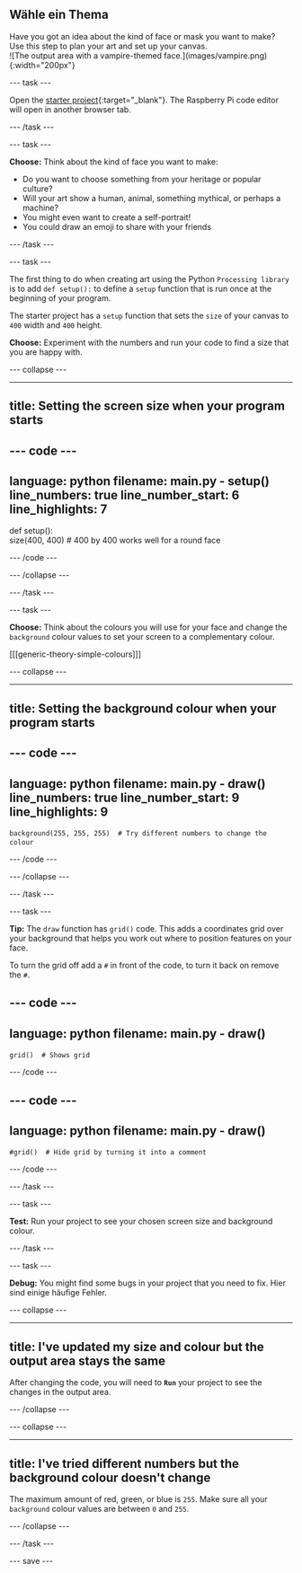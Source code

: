 ## Wähle ein Thema

<div style="display: flex; flex-wrap: wrap">
<div style="flex-basis: 200px; flex-grow: 1; margin-right: 15px;">
Have you got an idea about the kind of face or mask you want to make? Use this step to plan your art and set up your canvas.
</div>
<div>
![The output area with a vampire-themed face.](images/vampire.png){:width="200px"}
</div>
</div>

--- task ---

Open the [starter project](https://editor.raspberrypi.org/en/projects/make-face-starter){:target="_blank"}. The Raspberry Pi code editor will open in another browser tab.

--- /task ---

--- task ---

**Choose:** Think about the kind of face you want to make:
+ Do you want to choose something from your heritage or popular culture?
+ Will your art show a human, animal, something mythical, or perhaps a machine?
+ You might even want to create a self-portrait!
+ You could draw an emoji to share with your friends

--- /task ---

--- task ---

The first thing to do when creating art using the Python `Processing library` is to add `def setup():` to define a `setup` function that is run once at the beginning of your program.

The starter project has a `setup` function that sets the `size` of your canvas to `400` width and `400` height.

**Choose:** Experiment with the numbers and run your code to find a size that you are happy with.

--- collapse ---

---
title: Setting the screen size when your program starts
---

--- code ---
---
language: python filename: main.py - setup() line_numbers: true line_number_start: 6
line_highlights: 7
---
def setup():   
size(400, 400)  # 400 by 400 works well for a round face

--- /code ---

--- /collapse ---

--- /task ---

--- task ---

**Choose:** Think about the colours you will use for your face and change the `background` colour values to set your screen to a complementary colour.

[[[generic-theory-simple-colours]]]

--- collapse ---

---
title: Setting the background colour when your program starts
---

--- code ---
---
language: python filename: main.py - draw() line_numbers: true line_number_start: 9
line_highlights: 9
---

    background(255, 255, 255)  # Try different numbers to change the colour

--- /code ---

--- /collapse ---

--- /task ---

--- task ---

**Tip:** The `draw` function has `grid()` code. This adds a coordinates grid over your background that helps you work out where to position features on your face.

To turn the grid off add a `#` in front of the code, to turn it back on remove the `#`.

--- code ---
---
language: python
filename: main.py - draw()
---

    grid()  # Shows grid

--- /code ---

--- code ---
---
language: python
filename: main.py - draw()
---

    #grid()  # Hide grid by turning it into a comment

--- /code ---

--- /task ---

--- task ---

**Test:** Run your project to see your chosen screen size and background colour.

--- /task ---

--- task ---

**Debug:** You might find some bugs in your project that you need to fix. Hier sind einige häufige Fehler.

--- collapse ---

---
title: I've updated my size and colour but the output area stays the same
---

After changing the code, you will need to **`Run`** your project to see the changes in the output area.

--- /collapse ---

--- collapse ---

---
title: I've tried different numbers but the background colour doesn't change
---

The maximum amount of red, green, or blue is `255`. Make sure all your `background` colour values are between `0` and `255`.

--- /collapse ---

--- /task ---

--- save ---
